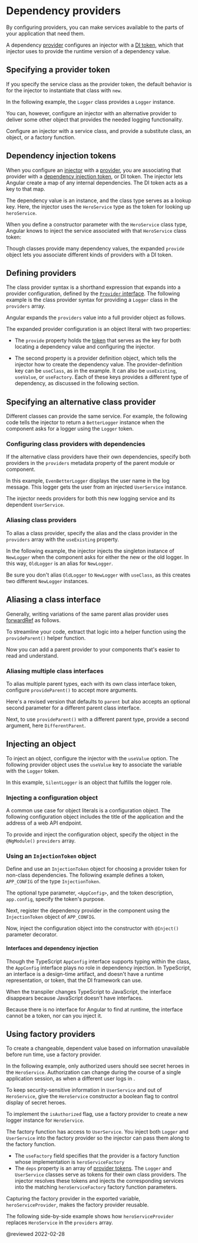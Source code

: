 # Dependency providers

By configuring providers, you can make services available to the parts of your application that need them.

A dependency [provider](guide/glossary#provider) configures an injector with a [DI token](guide/glossary#di-token), which that injector uses to provide the runtime version of a dependency value.

## Specifying a provider token

If you specify the service class as the provider token, the default behavior is for the injector to instantiate that class with `new`.

In the following example, the `Logger` class provides a `Logger` instance.

<code-example path="dependency-injection/src/app/providers.component.ts" region="providers-logger"></code-example>

You can, however, configure an injector with an alternative provider to deliver some other object that provides the needed logging functionality.

Configure an injector with a service class, and provide a substitute class, an object, or a factory function.

<a id="token"></a>
<a id="injection-token"></a>

## Dependency injection tokens

When you configure an [injector](guide/glossary#injector) with a [provider](guide/glossary#provider), you are associating that provider with a [dependency injection token](guide/glossary#di-token), or DI token.
The injector lets Angular create a map of any internal dependencies.
The DI token acts as a key to that map.

The dependency value is an instance, and the class type serves as a lookup key.
Here, the injector uses the `HeroService` type as the token for looking up `heroService`.

<code-example header="src/app/injector.component.ts" path="dependency-injection/src/app/injector.component.ts" region="get-hero-service"></code-example>

When you define a constructor parameter with the `HeroService` class type, Angular knows to inject the service associated with that `HeroService` class token:

<code-example header="src/app/heroes/hero-list.component.ts" path="dependency-injection/src/app/heroes/hero-list.component.ts" region="ctor-signature"></code-example>

Though classes provide many dependency values, the expanded `provide` object lets you associate different kinds of providers with a DI token.

<a id="provide"></a>

## Defining providers

The class provider syntax is a shorthand expression that expands into a provider configuration, defined by the [`Provider` interface](api/core/Provider).
The following example is the class provider syntax for providing a `Logger` class in the `providers` array.

<code-example path="dependency-injection/src/app/providers.component.ts" region="providers-logger"></code-example>

Angular expands the `providers` value into a full provider object as follows.

<code-example path="dependency-injection/src/app/providers.component.ts" region="providers-3" ></code-example>

The expanded provider configuration is an object literal with two properties:

*   The `provide` property holds the [token](#token) that serves as the key for both locating a dependency value and configuring the injector.

*   The second property is a provider definition object, which tells the injector how to create the dependency value.
    The provider-definition key can be `useClass`, as in the example.
    It can also be `useExisting`, `useValue`, or `useFactory`.
    Each of these keys provides a different type of dependency, as discussed in the following section.

<a id="class-provider"></a>

## Specifying an alternative class provider

Different classes can provide the same service.
For example, the following code tells the injector to return a `BetterLogger` instance when the component asks for a logger using the `Logger` token.

<code-example path="dependency-injection/src/app/providers.component.ts" region="providers-4" ></code-example>

<a id="class-provider-dependencies"></a>

### Configuring class providers with dependencies

If the alternative class providers have their own dependencies, specify both providers in the `providers` metadata property of the parent module or component.

<code-example path="dependency-injection/src/app/providers.component.ts" region="providers-5"></code-example>

In this example, `EvenBetterLogger` displays the user name in the log message.
This logger gets the user from an injected `UserService` instance.

<code-example path="dependency-injection/src/app/providers.component.ts" region="EvenBetterLogger"></code-example>

The injector needs providers for both this new logging service and its dependent `UserService`.

<a id="aliased-class-providers"></a>

### Aliasing class providers

To alias a class provider, specify the alias and the class provider in the `providers` array with the `useExisting` property.

In the following example, the injector injects the singleton instance of `NewLogger` when the component asks for either the new or the old logger.
In this way, `OldLogger` is an alias for `NewLogger`.

<code-example path="dependency-injection/src/app/providers.component.ts" region="providers-6b"></code-example>

Be sure you don't alias `OldLogger` to `NewLogger` with `useClass`, as this creates two different `NewLogger` instances.

<a id="provideparent"></a>

## Aliasing a class interface

Generally, writing variations of the same parent alias provider uses [forwardRef](guide/dependency-injection-in-action#forwardref) as follows.

<code-example header="dependency-injection-in-action/src/app/parent-finder.component.ts" path="dependency-injection-in-action/src/app/parent-finder.component.ts" region="alex-providers"></code-example>

To streamline your code, extract that logic into a helper function using the `provideParent()` helper function.

<code-example header="dependency-injection-in-action/src/app/parent-finder.component.ts" path="dependency-injection-in-action/src/app/parent-finder.component.ts" region="provide-the-parent"></code-example>

Now you can add a parent provider to your components that's easier to read and understand.

<code-example header="dependency-injection-in-action/src/app/parent-finder.component.ts" path="dependency-injection-in-action/src/app/parent-finder.component.ts" region="alice-providers"></code-example>

### Aliasing multiple class interfaces

To alias multiple parent types, each with its own class interface token, configure `provideParent()` to accept more arguments.

Here's a revised version that defaults to `parent` but also accepts an optional second parameter for a different parent class interface.

<code-example header="dependency-injection-in-action/src/app/parent-finder.component.ts" path="dependency-injection-in-action/src/app/parent-finder.component.ts" region="provide-parent"></code-example>

Next, to use `provideParent()` with a different parent type, provide a second argument, here `DifferentParent`.

<code-example header="dependency-injection-in-action/src/app/parent-finder.component.ts" path="dependency-injection-in-action/src/app/parent-finder.component.ts" region="beth-providers"></code-example>

<a id="value-provider"></a>

## Injecting an object

To inject an object, configure the injector with the `useValue` option.
The following provider object uses the `useValue` key to associate the variable with the `Logger` token.

<code-example path="dependency-injection/src/app/providers.component.ts" region="providers-7"></code-example>

In this example, `SilentLogger` is an object that fulfills the logger role.

<code-example path="dependency-injection/src/app/providers.component.ts" region="silent-logger"></code-example>

<a id="non-class-dependencies"></a>

### Injecting a configuration object

A common use case for object literals is a configuration object.
The following configuration object includes the title of the application and the address of a web API endpoint.

<code-example header="src/app/app.config.ts (excerpt)" path="dependency-injection/src/app/app.config.ts" region="config"></code-example>

To provide and inject the configuration object, specify the object in the `@NgModule()` `providers` array.

<code-example header="src/app/app.module.ts (providers)" path="dependency-injection/src/app/app.module.ts" region="providers"></code-example>

<a id="injectiontoken"></a>

### Using an `InjectionToken` object

Define and use an `InjectionToken` object for choosing a provider token for non-class dependencies.
The following example defines a token, `APP_CONFIG` of the type `InjectionToken`.

<code-example header="src/app/app.config.ts" path="dependency-injection/src/app/app.config.ts" region="token"></code-example>

The optional type parameter, `<AppConfig>`, and the token description, `app.config`, specify the token's purpose.

Next, register the dependency provider in the component using the `InjectionToken` object of `APP_CONFIG`.

<code-example header="src/app/providers.component.ts" path="dependency-injection/src/app/providers.component.ts" region="providers-9"></code-example>

Now, inject the configuration object into the constructor with `@Inject()` parameter decorator.

<code-example header="src/app/app.component.ts" path="dependency-injection/src/app/app.component.2.ts" region="ctor"></code-example>

<a id="di-and-interfaces"></a>

#### Interfaces and dependency injection

Though the TypeScript `AppConfig` interface supports typing within the class, the `AppConfig` interface plays no role in dependency injection.
In TypeScript, an interface is a design-time artifact, and doesn't have a runtime representation, or token, that the DI framework can use.

When the transpiler changes TypeScript to JavaScript, the interface disappears because JavaScript doesn't have interfaces.

Because there is no interface for Angular to find at runtime, the interface cannot be a token, nor can you inject it.

<code-example path="dependency-injection/src/app/providers.component.ts" region="providers-9-interface"></code-example>

<code-example path="dependency-injection/src/app/providers.component.ts" region="provider-9-ctor-interface"></code-example>

<a id="factory-provider"></a>
<a id="factory-providers"></a>

## Using factory providers

To create a changeable, dependent value based on information unavailable before run time, use a factory provider.

In the following example, only authorized users should see secret heroes in the `HeroService`.
Authorization can change during the course of a single application session, as when a different user logs in .

To keep security-sensitive information in `UserService` and out of `HeroService`, give the `HeroService` constructor a boolean flag to control display of secret heroes.

<code-example header="src/app/heroes/hero.service.ts (excerpt)" path="dependency-injection/src/app/heroes/hero.service.ts" region="internals"></code-example>

To implement the `isAuthorized` flag, use a factory provider to create a new logger instance for `HeroService`.

<code-example header="src/app/heroes/hero.service.provider.ts (excerpt)" path="dependency-injection/src/app/heroes/hero.service.provider.ts" region="factory"></code-example>

The factory function has access to `UserService`.
You inject both `Logger` and `UserService` into the factory provider so the injector can pass them along to the factory function.

<code-example header="src/app/heroes/hero.service.provider.ts (excerpt)" path="dependency-injection/src/app/heroes/hero.service.provider.ts" region="provider"></code-example>

*   The `useFactory` field specifies that the provider is a factory function whose implementation is `heroServiceFactory`
*   The `deps` property is an array of [provider tokens](#token).
    The `Logger` and `UserService` classes serve as tokens for their own class providers.
    The injector resolves these tokens and injects the corresponding services into the matching `heroServiceFactory` factory function parameters.

Capturing the factory provider in the exported variable, `heroServiceProvider`, makes the factory provider reusable.

The following side-by-side example shows how `heroServiceProvider` replaces `HeroService` in the `providers` array.

<code-tabs>
    <code-pane header="src/app/heroes/heroes.component (v3)" path="dependency-injection/src/app/heroes/heroes.component.ts"></code-pane>
    <code-pane header="src/app/heroes/heroes.component (v2)" path="dependency-injection/src/app/heroes/heroes.component.1.ts"></code-pane>
</code-tabs>

<!-- links -->

<!-- external links -->

<!-- end links -->

@reviewed 2022-02-28
